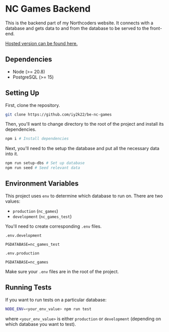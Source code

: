 # NC Games Backend

This is the backend part of my Northcoders website. It connects with a database and gets data to and from the database to be served to the front-end.

[Hosted version can be found here.](https://be-nc-games-jnf9.onrender.com)

## Dependencies
* Node (>= 20.8)
* PostgreSQL (>= 15)

## Setting Up
First, clone the repository.
```sh
git clone https://github.com/iy2k22/be-nc-games
```
Then, you'll want to change directory to the root of the project and install its dependencies.
```sh
npm i # Install dependencies
```
Next, you'll need to the setup the database and put all the necessary data into it.
```sh
npm run setup-dbs # Set up database
npm run seed # Seed relevant data
```

## Environment Variables
This project uses `env` to determine which database to run on. There are two values:
* `production` (`nc_games`)
* `development` (`nc_games_test`)

You'll need to create corresponding `.env` files.

`.env.development`
```
PGDATABASE=nc_games_test
```

`.env.production`
```
PGDATABASE=nc_games
```

Make sure your `.env` files are in the root of the project.

## Running Tests
If you want to run tests on a particular database:
```sh
NODE_ENV=<your_env_value> npm run test
```
where `<your_env_value>` is either `production` or `development` (depending on which database you want to test).
